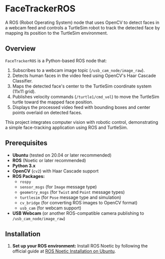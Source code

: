 # FaceTrackerROS

A ROS (Robot Operating System) node that uses OpenCV to detect faces in a webcam feed and controls a TurtleSim robot to track the detected face by mapping its position to the TurtleSim environment.

## Overview

`FaceTrackerROS` is a Python-based ROS node that:
1. Subscribes to a webcam image topic (`/usb_cam_node/image_raw`).
2. Detects human faces in the video feed using OpenCV's Haar Cascade Classifier.
3. Maps the detected face's center to the TurtleSim coordinate system (11x11 grid).
4. Publishes velocity commands (`/turtle1/cmd_vel`) to move the TurtleSim turtle toward the mapped face position.
5. Displays the processed video feed with bounding boxes and center points overlaid on detected faces.

This project integrates computer vision with robotic control, demonstrating a simple face-tracking application using ROS and TurtleSim.

## Prerequisites

- **Ubuntu** (tested on 20.04 or later recommended)
- **ROS** (Noetic or later recommended)
- **Python 3.x**
- **OpenCV** (`cv2`) with Haar Cascade support
- **ROS Packages:**
  - `rospy`
  - `sensor_msgs` (for `Image` message type)
  - `geometry_msgs` (for `Twist` and `Point` message types)
  - `turtlesim` (for `Pose` message type and simulation)
  - `cv_bridge` (for converting ROS images to OpenCV format)
  - `usb_cam` (for webcam support)
- **USB Webcam** (or another ROS-compatible camera publishing to `/usb_cam_node/image_raw`)

## Installation

1. **Set up your ROS environment:**
   Install ROS Noetic by following the official guide at [ROS Noetic Installation on Ubuntu](https://wiki.ros.org/noetic/Installation/Ubuntu).
